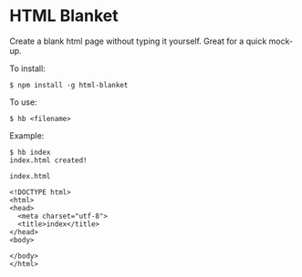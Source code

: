 # HTML Blanket

Create a blank html page without typing it yourself.
Great for a quick mock-up.

To install:
```
$ npm install -g html-blanket
```
To use:
```
$ hb <filename>
```

Example:
```
$ hb index
index.html created!
```

```
index.html

<!DOCTYPE html>
<html>
<head>
  <meta charset="utf-8">
  <title>index</title>
</head>
<body>

</body>
</html>
```